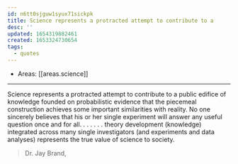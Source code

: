 ```yaml
---
id: n6tt0sjguw1syux71sickpk
title: Science represents a protracted attempt to contribute to a
desc: ''
updated: 1654319882461
created: 1653324730654
tags:
  - quotes
---
```


- Areas: [[areas.science]]

---

Science represents a protracted attempt to contribute to a public edifice of knowledge founded on probabilistic evidence that the piecemeal construction achieves some important similarities with reality. No one sincerely believes that his or her single experiment will answer any useful question once and for all. . . .
. . . theory development (knowledge) integrated across many single investigators (and experiments and data analyses) represents the true value of science to society.

> Dr. Jay Brand,
